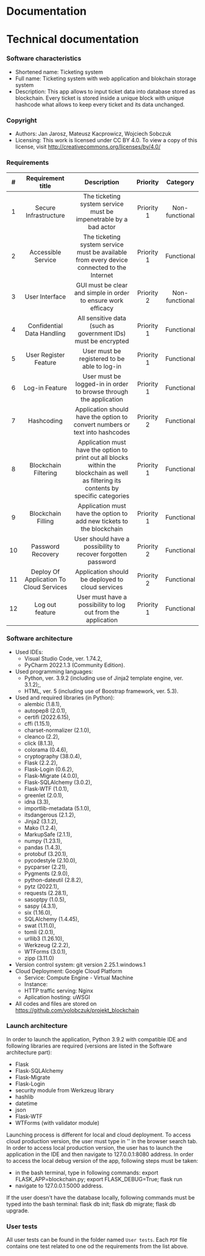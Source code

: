 # Documentation

# Technical documentation

### Software characteristics
  - Shortened name: Ticketing system
  - Full name: Ticketing system with web application and blokchain storage system
  - Description: This app allows to input ticket data into database stored as blockchain.
Every ticket is stored inside a unique block with unique hashcode what allows to keep every
ticket and its data unchanged.

### Copyright
  - Authors: Jan Jarosz, Mateusz Kacprowicz, Wojciech Sobczuk
  - Licensing: This work is licensed under CC BY 4.0. To view a copy of this license, visit http://creativecommons.org/licenses/by/4.0/

### Requirements

  | # | Requirement title | Description | Priority | Category |
  |:-:|:-----------------:|:-----------:|:--------:|:--------:|
  | 1 | Secure Infrastructure | The ticketing system service must be impenetrable by a bad actor | Priority 1 | Non-functional |
  | 2 | Accessible Service | The ticketing system service must be available from every device connected to the Internet | Priority 1 | Functional |
  | 3 | User Interface | GUI must be clear and simple in order to ensure work efficacy | Priority 2 | Non-functional |
  | 4 | Confidential Data Handling | All sensitive data (such as government IDs) must be encrypted | Priority 1 | Functional |
  | 5 | User Register Feature | User must be registered to be able to log-in | Priority 1 | Functional |
  | 6 | Log-in Feature | User must be logged-in in order to browse through the application | Priority 1 | Functional |
  | 7 | Hashcoding | Application should have the option to convert numbers or text into hashcodes | Priority 2 | Functional |
  | 8 | Blockchain Filtering | Application must have the option to print out all blocks within the blockchain as well as filtering its contents by specific categories | Priority 1 | Functional |
  | 9 | Blockchain Filling | Application must have the option to add new tickets to the blockchain | Priority 1 | Functional |
  | 10 | Password Recovery | User should have a possibility to recover forgotten password | Priority 2 | Functional |
  | 11 | Deploy Of Application To Cloud Services | Application should be deployed to cloud services | Priority 2 | Functional |
  | 12 | Log out feature | User must have a possibility to log out from the application | Priority 1 | Functional |
  
### Software architecture
  - Used IDEs: 
      - Visual Studio Code, ver. 1.74.2,
      - PyCharm 2022.1.3 (Community Edition).
  - Used programming languages: 
      - Python, ver. 3.9.2 (including use of Jinja2 template engine, ver. 3.1.2);,
      - HTML, ver. 5 (including use of Boostrap framework, ver. 5.3).
  - Used and required libraries (in Python): 
      - alembic (1.8.1), 
      - autopep8 (2.0.1), 
      - certifi (2022.6.15), 
      - cffi (1.15.1), 
      - charset-normalizer (2.1.0), 
      - cleanco (2.2), 
      - click (8.1.3), 
      - colorama (0.4.6), 
      - cryptography (38.0.4), 
      - Flask (2.2.2), 
      - Flask-Login (0.6.2), 
      - Flask-Migrate (4.0.0), 
      - Flask-SQLAlchemy (3.0.2), 
      - Flask-WTF (1.0.1), 
      - greenlet (2.0.1), 
      - idna (3.3), 
      - importlib-metadata (5.1.0), 
      - itsdangerous (2.1.2), 
      - Jinja2 (3.1.2), 
      - Mako (1.2.4), 
      - MarkupSafe (2.1.1), 
      - numpy (1.23.1), 
      - pandas (1.4.3), 
      - protobuf (3.20.1), 
      - pycodestyle (2.10.0), 
      - pycparser (2.21), 
      - Pygments (2.9.0), 
      - python-dateutil (2.8.2), 
      - pytz (2022.1), 
      - requests (2.28.1), 
      - sasoptpy (1.0.5), 
      - saspy (4.3.1), 
      - six (1.16.0), 
      - SQLAlchemy (1.4.45), 
      - swat (1.11.0), 
      - tomli (2.0.1), 
      - urllib3 (1.26.10), 
      - Werkzeug (2.2.2), 
      - WTForms (3.0.1), 
      - zipp (3.11.0)
  - Version control system: git version 2.25.1.windows.1
  - Cloud Deployment: Google Cloud Platform
      - Service: Compute Engine - Virtual Machine
      - Instance: 
      - HTTP traffic serving: Nginx
      - Aplication hosting: uWSGI
  - All codes and files are stored on https://github.com/yolobczuk/projekt_blockchain

### Launch architecture
In order to launch the application, Python 3.9.2 with compatible IDE and following libraries are required (versions are listed in the Software architecture part):
  - Flask
  - Flask-SQLAlchemy
  - Flask-Migrate
  - Flask-Login
  - security module from Werkzeug library
  - hashlib
  - datetime
  - json
  - Flask-WTF
  - WTForms (with validator module)

Launching process is different for local and cloud deployment. To access cloud production version, the user must type in '' in the browser search tab. In order to access local production version, the user has to launch the application in the IDE and then navigate to 127.0.0.1:8080 address. In order to access the local debug version of the app, following steps must be taken:
- in the bash terminal, type in following commands: export FLASK_APP=blockchain.py; export FLASK_DEBUG=True; flask run
- navigate to 127.0.0.1:5000 address.

If the user doesn't have the database locally, following commands must be typed into the bash terminal: flask db init; flask db migrate; flask db upgrade.

### User tests
All user tests can be found in the folder named `User tests`. Each `PDF` file contains one test related to one od the
requirements from the list above.
